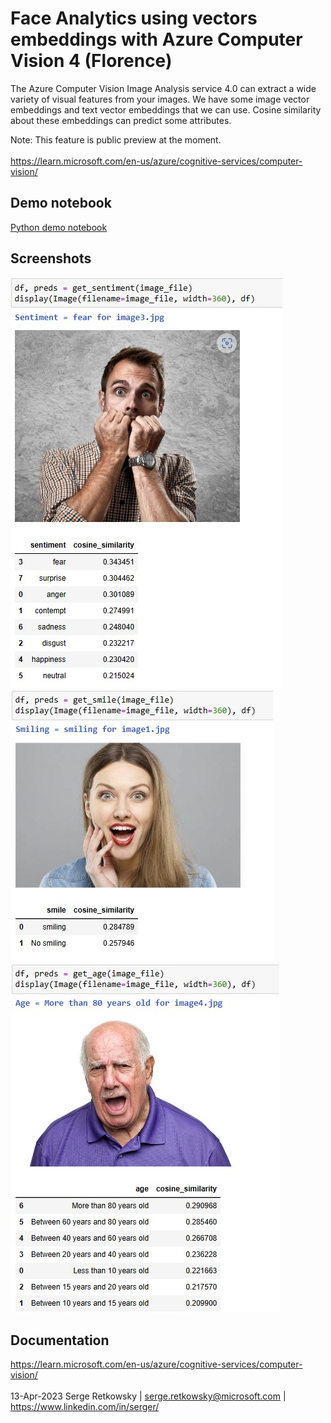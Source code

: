 # Face Analytics using vectors embeddings with Azure Computer Vision 4 (Florence)

The Azure Computer Vision Image Analysis service 4.0 can extract a wide variety of visual features from your images. 
We have some image vector embeddings and text vector embeddings that we can use.
Cosine similarity about these embeddings can predict some attributes.

Note: This feature is public preview at the moment.
<br><br>
https://learn.microsoft.com/en-us/azure/cognitive-services/computer-vision/

## Demo notebook
<a href="https://github.com/retkowsky/Face_Analytics_Azure_Computer_Vision_Florence/blob/main/Face%20Analysis%20with%20Azure%20Computer%20Vision%204.ipynb">Python demo notebook</a>

## Screenshots
<img src="example1.jpg">
<img src="example2.jpg">
<img src="example3.jpg">

## Documentation
https://learn.microsoft.com/en-us/azure/cognitive-services/computer-vision/
<br>
<br>
13-Apr-2023 Serge Retkowsky | serge.retkowsky@microsoft.com | https://www.linkedin.com/in/serger/
